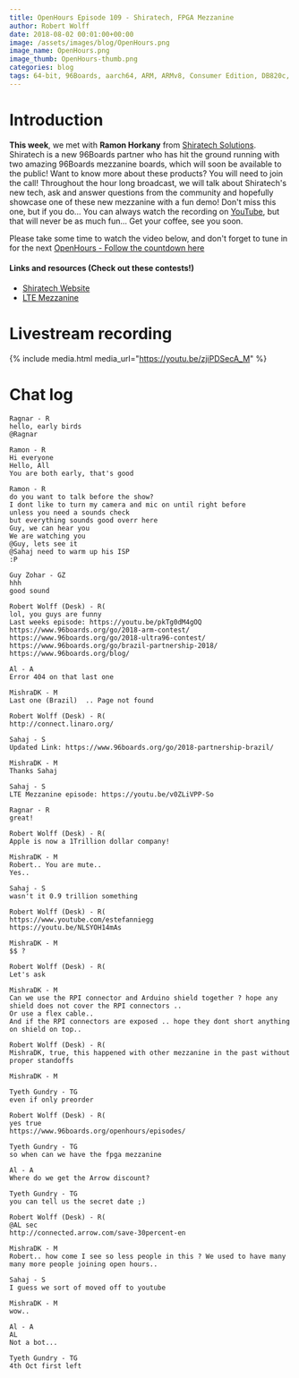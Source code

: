 ```yaml
---
title: OpenHours Episode 109 - Shiratech, FPGA Mezzanine
author: Robert Wolff
date: 2018-08-02 00:01:00+00:00
image: /assets/images/blog/OpenHours.png
image_name: OpenHours.png
image_thumb: OpenHours-thumb.png
categories: blog
tags: 64-bit, 96Boards, aarch64, ARM, ARMv8, Consumer Edition, DB820c, Rock960, Hikey960, enterprise edition, product, single board computer, linaro, linux, open source, openhours, robert wolff, podcast, technology, tech, computer, hardware, software, groupgets, qwerty, embedded, crowd fund, mezzanine, community, shiratech solutions, new product
---
```


# Introduction

**This week**, we met with **Ramon Horkany** from [Shiratech Solutions](http://www.shiratech-solutions.com/). Shiratech is a new 96Boards partner who has hit the ground running with two amazing 96Boards mezzanine boards, which will soon be available to the public! Want to know more about these products? You will need to join the call! Throughout the hour long broadcast, we will talk about Shiratech's new tech, ask and answer questions from the community and hopefully showcase one of these new mezzanine with a fun demo! Don't miss this one, but if you do... You can always watch the recording on [YouTube](https://www.youtube.com/playlist?list=PL-NF6S9MM_W1QBjUc2B5Pg502bz7qslxk), but that will never be as much fun... Get your coffee, see you soon.

Please take some time to watch the video below, and don't forget to tune in for the next [OpenHours - Follow the countdown here](https://www.96boards.org/openhours/)

#### Links and resources (Check out these contests!)

- [Shiratech Website](http://www.shiratech-solutions.com/)
- [LTE Mezzanine](https://www.96boards.org/product/shiratech-lte/)

# Livestream recording

{% include media.html media_url="https://youtu.be/zjiPDSecA_M" %}

# Chat log

```
Ragnar - R
hello, early birds
@Ragnar

Ramon - R
Hi everyone
Hello, All
You are both early, that's good

Ramon - R
do you want to talk before the show?
I dont like to turn my camera and mic on until right before
unless you need a sounds check
but everything sounds good overr here
Guy, we can hear you
We are watching you
@Guy, lets see it
@Sahaj need to warm up his ISP
:P

Guy Zohar - GZ
hhh
good sound

Robert Wolff (Desk) - R(
lol, you guys are funny
Last weeks episode: https://youtu.be/pkTg0dM4gOQ
https://www.96boards.org/go/2018-arm-contest/
https://www.96boards.org/go/2018-ultra96-contest/
https://www.96boards.org/go/brazil-partnership-2018/
https://www.96boards.org/blog/

Al - A
Error 404 on that last one

MishraDK - M
Last one (Brazil)  .. Page not found

Robert Wolff (Desk) - R(
http://connect.linaro.org/

Sahaj - S
Updated Link: https://www.96boards.org/go/2018-partnership-brazil/

MishraDK - M
Thanks Sahaj

Sahaj - S
LTE Mezzanine episode: https://youtu.be/v0ZLiVPP-So

Ragnar - R
great!

Robert Wolff (Desk) - R(
Apple is now a 1Trillion dollar company!

MishraDK - M
Robert.. You are mute..
Yes..

Sahaj - S
wasn't it 0.9 trillion something

Robert Wolff (Desk) - R(
https://www.youtube.com/estefanniegg
https://youtu.be/NLSYOH14mAs

MishraDK - M
$$ ?

Robert Wolff (Desk) - R(
Let's ask

MishraDK - M
Can we use the RPI connector and Arduino shield together ? hope any shield does not cover the RPI connectors ..
Or use a flex cable..
And if the RPI connectors are exposed .. hope they dont short anything on shield on top..

Robert Wolff (Desk) - R(
MishraDK, true, this happened with other mezzanine in the past without proper standoffs

MishraDK - M

Tyeth Gundry - TG
even if only preorder

Robert Wolff (Desk) - R(
yes true
https://www.96boards.org/openhours/episodes/

Tyeth Gundry - TG
so when can we have the fpga mezzanine

Al - A
Where do we get the Arrow discount?

Tyeth Gundry - TG
you can tell us the secret date ;)

Robert Wolff (Desk) - R(
@AL sec
http://connected.arrow.com/save-30percent-en

MishraDK - M
Robert.. how come I see so less people in this ? We used to have many many more people joining open hours..

Sahaj - S
I guess we sort of moved off to youtube

MishraDK - M
wow..

Al - A
AL
Not a bot...

Tyeth Gundry - TG
4th Oct first left
```
